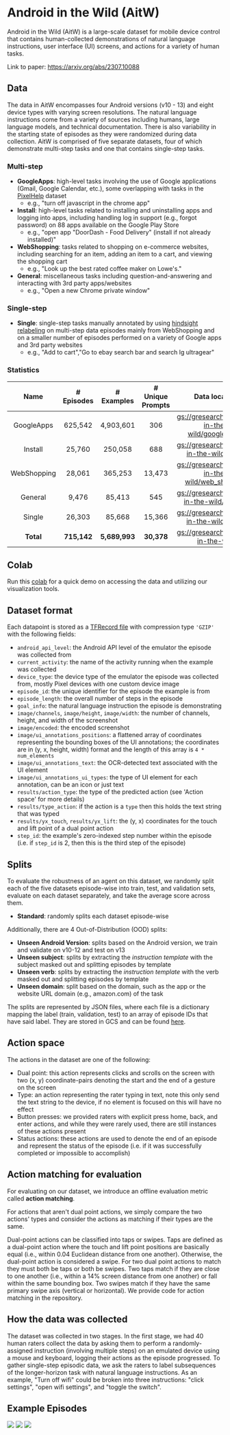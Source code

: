 # Android in the Wild (AitW)

Android in the Wild (AitW) is a large-scale dataset for mobile device control
that contains human-collected demonstrations of natural language instructions,
user interface (UI) screens, and actions for a variety of human tasks.

Link to paper: https://arxiv.org/abs/2307.10088

## Data

The data in AitW encompasses four Android versions (v10 - 13) and
eight device types with varying screen resolutions. The natural language
instructions come from a variety of sources including humans, large language
models, and technical documentation. There is also variability in the starting
state of episodes as they were randomized during data collection.
AitW is comprised of five separate datasets, four of which
demonstrate multi-step tasks and one that contains single-step tasks.

### Multi-step

*   **GoogleApps**: high-level tasks involving the use of Google applications
    (Gmail, Google Calendar, etc.), some overlapping with tasks in the
    [PixelHelp](https://arxiv.org/abs/2005.03776) dataset
    -   e.g., "turn off javascript in the chrome app"
*   **Install**: high-level tasks related to installing and uninstalling apps
    and logging into apps, including handling log in support (e.g., forgot
    password) on 88 apps available on the Google Play Store
    -   e.g., "open app "DoorDash - Food Delivery" (install if not already
        installed)"
*   **WebShopping**: tasks related to shopping on e-commerce websites, including
    searching for an item, adding an item to a cart, and viewing the shopping
    cart
    -   e.g., "Look up the best rated coffee maker on Lowe's."
*   **General**: miscellaneous tasks including question-and-answering and
    interacting with 3rd party apps/websites
    -   e.g., "Open a new Chrome private window"

### Single-step

*   **Single**: single-step tasks manually annotated by using
    [hindsight relabeling](https://arxiv.org/abs/2005.07648) on multi-step data
    episodes mainly from WebShopping and on a smaller number of episodes
    performed on a variety of Google apps and 3rd party websites
    -   e.g., "Add to cart","Go to ebay search bar and search lg ultragear"

### Statistics

<center>

Name        | # Episodes  | # Examples    | # Unique Prompts | Data location
:---------: | :---------: | :-----------: | :--------------: | :-----------:
GoogleApps  | 625,542     | 4,903,601     | 306              | [gs://gresearch/android-in-the-wild/google_apps](https://console.cloud.google.com/storage/browser/gresearch/android-in-the-wild/google_apps)
Install     | 25,760      | 250,058       | 688              | [gs://gresearch/android-in-the-wild/install](https://console.cloud.google.com/storage/browser/gresearch/android-in-the-wild/install)
WebShopping | 28,061      | 365,253       | 13,473           | [gs://gresearch/android-in-the-wild/web_shopping](https://console.cloud.google.com/storage/browser/gresearch/android-in-the-wild/web_shopping)
General     | 9,476       | 85,413        | 545              | [gs://gresearch/android-in-the-wild/general](https://console.cloud.google.com/storage/browser/gresearch/android-in-the-wild/general)
Single      | 26,303      | 85,668        | 15,366           | [gs://gresearch/android-in-the-wild/single](https://console.cloud.google.com/storage/browser/gresearch/android-in-the-wild/single)
**Total**   | **715,142** | **5,689,993** | **30,378**       | [gs://gresearch/android-in-the-wild](https://console.cloud.google.com/storage/browser/gresearch/android-in-the-wild/)

</center>

## Colab

Run this [colab](https://github.com/google-research/google-research/blob/master/android_in_the_wild/demo.ipynb)
for a quick demo on accessing the data and utilizing our visualization tools.

## Dataset format

Each datapoint is stored as a
[TFRecord file](https://www.tensorflow.org/tutorials/load_data/tfrecord#reading_a_tfrecord_file_2)
with compression type `'GZIP'` with the following fields:

*   `android_api_level`: the Android API level of the emulator the episode was
    collected from
*   `current_activity`: the name of the activity running when the example was
    collected
*   `device_type`: the device type of the emulator the episode was collected
    from, mostly Pixel devices with one custom device image
*   `episode_id`: the unique identifier for the episode the example is from
*   `episode_length`: the overall number of steps in the episode
*   `goal_info`: the natural language instruction the episode is demonstrating
*   `image/channels`, `image/height`, `image/width`: the number of channels,
    height, and width of the screenshot
*   `image/encoded`: the encoded screenshot
*   `image/ui_annotations_positions`: a flattened array of coordinates
    representing the bounding boxes of the UI annotations; the coordinates are
    in (y, x, height, width) format and the length of this array is `4 *
    num_elements`
*   `image/ui_annotations_text`: the OCR-detected text associated with the UI
    element
*   `image/ui_annotations_ui_types`: the type of UI element for each annotation,
    can be an icon or just text
*   `results/action_type`: the type of the predicted action (see 'Action space'
    for more details)
*   `results/type_action`: if the action is a `type` then this holds the text
    string that was typed
*   `results/yx_touch`, `results/yx_lift`: the (y, x) coordinates for the touch
    and lift point of a dual point action
*   `step_id`: the example's zero-indexed step number within the episode (i.e.
    if `step_id` is 2, then this is the third step of the episode)

## Splits

To evaluate the robustness of an agent on this dataset, we randomly split each
of the five datasets episode-wise into train, test, and validation sets,
evaluate on each dataset separately, and take the average score across them.

*   **Standard**: randomly splits each dataset episode-wise

Additionally, there are 4 Out-of-Distribution (OOD) splits:

*   **Unseen Android Version**: splits based on the Android version, we train
    and validate on v10-12 and test on v13
*   **Unseen subject**: splits by extracting the *instruction template* with the
    subject masked out and splitting episodes by template
*   **Unseen verb**: splits by extracting the *instruction template* with the
    verb masked out and splitting episodes by template
*   **Unseen domain**: split based on the domain, such as the app or the website
    URL domain (e.g., amazon.com) of the task

The splits are represented by JSON files, where each file is a dictionary
mapping the label (train, validation, test) to an array of episode IDs that have
said label. They are stored in GCS and can be found
[here](https://console.cloud.google.com/storage/browser/gresearch/android-in-the-wild/splits).

## Action space

The actions in the dataset are one of the following:

*   Dual point: this action represents clicks and scrolls on the screen with two
    (x, y) coordinate-pairs denoting the start and the end of a gesture on the
    screen
*   Type: an action representing the rater typing in text, note this only send
    the text string to the device, if no element is focused on this will have no
    effect
*   Button presses: we provided raters with explicit press home, back, and enter
    actions, and while they were rarely used, there are still instances of these
    actions present
*   Status actions: these actions are used to denote the end of an episode and
    represent the status of the episode (i.e. if it was successfully completed
    or impossible to accomplish)

## Action matching for evaluation

For evaluating on our dataset, we introduce an offline evaluation metric called
**action matching**.

For actions that aren't dual point actions, we simply compare the two actions'
types and consider the actions as matching if their types are the same.

Dual-point actions can be classified into taps or swipes. Taps are defined as a
dual-point action where the touch and lift point positions are basically equal
(i.e., within 0.04 Euclidean distance from one another). Otherwise, the
dual-point action is considered a swipe. For two dual point actions to match
they must both be taps or both be swipes. Two taps match if they are close to
one another (i.e., within a 14% screen distance from one another) or fall within
the same bounding box. Two swipes match if they have the same primary swipe axis
(vertical or horizontal). We provide code for action matching in the repository.

## How the data was collected

The dataset was collected in two stages. In the first stage, we had 40 human
raters collect the data by asking them to perform a randomly-assigned
instruction (involving multiple steps) on an emulated device using a mouse and
keyboard, logging their actions as the episode progressed. To gather single-step
episodic data, we ask the raters to label subsequences of the longer-horizon
task with natural language instructions. As an example, "Turn off wifi" could be
broken into three instructions: "click settings", "open wifi settings", and
"toggle the switch".

## Example Episodes

![](img/ex0.png)
![](img/ex1.png)
![](img/ex2.png)